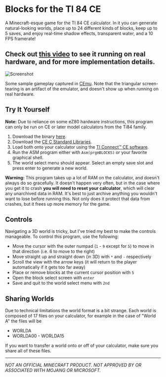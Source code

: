# Blocks for the TI 84 CE

A Minecraft-esque game for the TI 84 CE calculator. In it you can generate natural-looking worlds, place up to 24 different kinds of blocks, keep up to 5 saves, and enjoy real-time shadow effects, transparent water, and a 10 FPS framerate!

 ## Check out [this video](https://www.youtube.com/watch?v=Bj9CiMO66xk) to see it running on real hardware, and for more implementation details.

![Screenshot](Screenshot.png)

Some sample gameplay captured in [CEmu](https://ce-programming.github.io/CEmu/). Note that the triangular screen-tearing
is an artifact of the emulator, and doesn't show up when running on real hardware.


## Try It Yourself

**Note:** Due to reliance on some eZ80 hardware instructions, this program can only be run on CE or later model calculators from the Ti84 family.

1. Download the binary [here](bin/BLOCKS.8xp).
2. Download the [CE C Standard Libraries](https://github.com/CE-Programming/libraries/releases/tag/v11.2).
3. Load both onto your calculator using the [TI Connect™ CE software](https://education.ti.com/en/products/computer-software/ti-connect-ce-sw).
4. Run the ASM program either with `Asm(prgmBLOCKS)` or your favorite graphical shell.
5. The world select menu should appear. Select an empty save slot and press enter to generate a new world.

**Warning:** This program takes up a lot of RAM on the calculator, and doesn't always do so gracefully. It doesn't happen very often, but in the case where you get it to crash **you will need to reset your calculator**, which will clear any unarchived data in RAM. It's best to just archive anything you wouldn't want to lose before running this. Not only does it protect that data from crashes, but it frees up more memory for the game.

## Controls

Navigating a 3D world is tricky, but I've tried my best to make the controls manageable. To control this program, use the following:

- Move the cursor with the outer numpad (`1` - `9` except for `5`) to move in that direction (i.e. 6 to move to the right)
- Move straight up and straight down (in 3D) with `*` and `-` respectively
- Scroll the view with the arrow keys (it will return to the player automatically if it gets too far away)
- Place or remove blocks at the current cursor position with `5`
- Open the block select screen with `enter`
- Save and quit to the world select menu with `2nd`

## Sharing Worlds

Due to technical limitations the world format is a bit strange. Each world is composed of 17 files on your calculator, for example in the case of "World A" the files will be

- WORLDA
- WORLDA00 - WORLDA15

If you want to transfer a world onto or off of your calculator, make sure you share all of these files.

---

*NOT AN OFFICIAL MINECRAFT PRODUCT. NOT APPROVED BY OR ASSOCIATED WITH MOJANG OR MICROSOFT.* 
